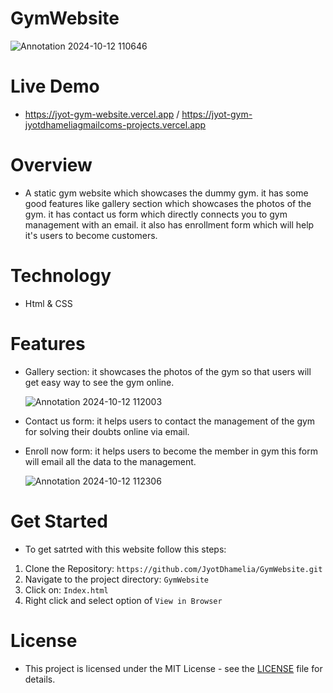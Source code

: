 # GymWebsite

![Annotation 2024-10-12 110646](https://github.com/user-attachments/assets/f7ba192b-40ae-4c1f-91af-d4028af449e9)

# Live Demo
- https://jyot-gym-website.vercel.app / https://jyot-gym-jyotdhameliagmailcoms-projects.vercel.app
  
# Overview
- A static gym website which showcases the dummy gym. it has some good features like gallery section which showcases the photos of the gym. it has contact us form which directly connects you to gym management with an email. it also has enrollment form which will help it's users to become customers.

# Technology
- Html & CSS

# Features
- Gallery section: it showcases the photos of the gym so that users will get easy way to see the gym online.

  ![Annotation 2024-10-12 112003](https://github.com/user-attachments/assets/8487f677-7c77-404e-bce3-c71976b24a3e)

- Contact us form: it helps users to contact the management of the gym for solving their doubts online via email.
- Enroll now form: it helps users to become the member in gym this form will email all the data to the management.

  ![Annotation 2024-10-12 112306](https://github.com/user-attachments/assets/a3ed979c-a823-4aa9-b419-c7fa313dc025)

# Get Started
- To get satrted with this website follow this steps:
 1. Clone the Repository: `https://github.com/JyotDhamelia/GymWebsite.git`
 2. Navigate to the project directory: `GymWebsite`
 3. Click on: `Index.html`
 4. Right click and select option of `View in Browser`

# License
- This project is licensed under the MIT License - see the [LICENSE](LICENSE) file for details.
